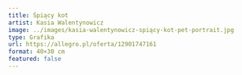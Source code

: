 ```yaml
---
title: Śpiący kot
artist: Kasia Walentynowicz
image: ../images/kasia-walentynowicz-spiący-kot-pet-portrait.jpg
type: Grafika
url: https://allegro.pl/oferta/12901747161
format: 40×30 cm
featured: false
---
```

